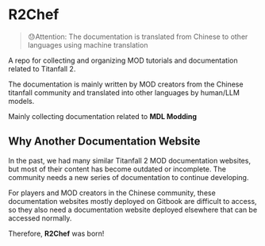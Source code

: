 # R2Chef

> 😓Attention: The documentation is translated from Chinese to other languages using machine translation

A repo for collecting and organizing MOD tutorials and documentation related to Titanfall 2.

The documentation is mainly written by MOD creators from the Chinese titanfall community and translated into other languages by human/LLM models.

Mainly collecting documentation related to **MDL Modding**

## Why Another Documentation Website
In the past, we had many similar Titanfall 2 MOD documentation websites, but most of their content has become outdated or incomplete. The community needs a new series of documentation to continue developing.

For players and MOD creators in the Chinese community, these documentation websites mostly deployed on Gitbook are difficult to access, so they also need a documentation website deployed elsewhere that can be accessed normally.

Therefore, **R2Chef** was born!
